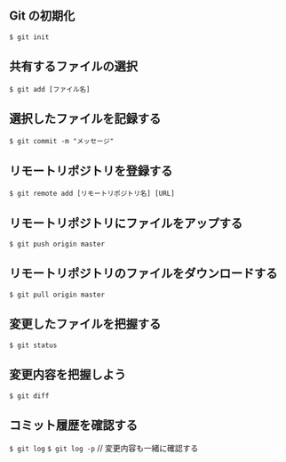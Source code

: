 ## Git の初期化
`$ git init`

## 共有するファイルの選択
`$ git add [ファイル名]`

## 選択したファイルを記録する
`$ git commit -m "メッセージ"`

## リモートリポジトリを登録する
`$ git remote add [リモートリポジトリ名] [URL]`

## リモートリポジトリにファイルをアップする
`$ git push origin master`

## リモートリポジトリのファイルをダウンロードする
`$ git pull origin master`

## 変更したファイルを把握する
`$ git status`

## 変更内容を把握しよう
`$ git diff`

## コミット履歴を確認する
`$ git log`
`$ git log -p` // 変更内容も一緒に確認する